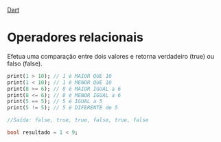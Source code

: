 [Dart](https://github.com/leofds/flutter-class/blob/master/dart/README.md)

# Operadores relacionais

Efetua uma comparação entre dois valores e retorna verdadeiro (true) ou falso (false).

```dart
print(1 > 10); // 1 é MAIOR QUE 10
print(1 < 10); // 1 é MENOR QUE 10
print(8 >= 6); // 8 é MAIOR IGUAL a 6
print(8 <= 6); // 8 é MENOR IGUAL a 6
print(5 == 5); // 5 é IGUAL a 5
print(5 != 5); // 5 é DIFERENTE de 5

//Saída: false, true, true, false, true, false

bool resultado = 1 < 9;
```

